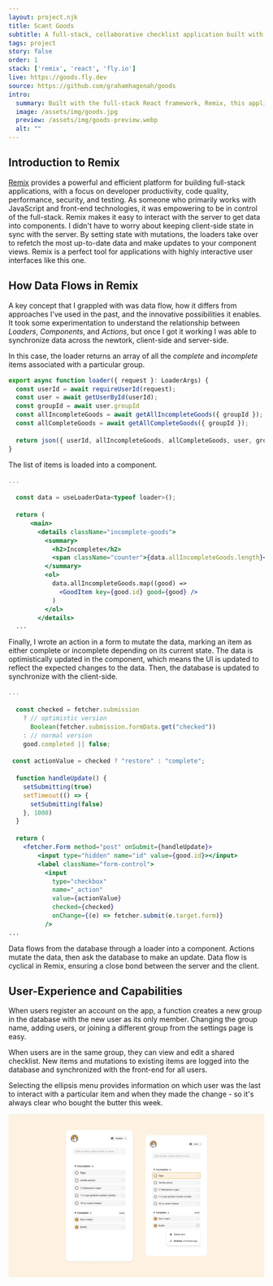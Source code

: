 ```yaml
---
layout: project.njk
title: Scant Goods
subtitle: A full-stack, collaborative checklist application built with Remix.
tags: project
story: false
order: 1
stack: ['remix', 'react', 'fly.io']
live: https://goods.fly.dev
source: https://github.com/grahamhagenah/goods
intro:
  summary: Built with the full-stack React framework, Remix, this application allows users to create groups edit a collaborative checklist that's always up-to-date.
  image: /assets/img/goods.jpg
  preview: /assets/img/goods-preview.webp
  alt: ""
---
```


## Introduction to Remix

<a href="https://remix.run/" target="_blank">Remix</a> provides a powerful and efficient platform for building full-stack applications, with a focus on developer productivity, code quality, performance, security, and testing. As someone who primarily works with JavaScript and front-end technologies, it was empowering to be in control of the full-stack. Remix makes it easy to interact with the server to get data into components. I didn't have to worry about keeping client-side state in sync with the server. By setting state with mutations, the loaders take over to refetch the most up-to-date data and make updates to your component views. Remix is a perfect tool for applications with highly interactive user interfaces like this one.

## How Data Flows in Remix

A key concept that I grappled with was data flow, how it differs from approaches I've used in the past, and the innovative possibilities it enables. It took some experimentation to understand the relationship between <em>Loaders</em>, <em>Components</em>, and <em>Actions</em>, but once I got it working I was able to synchronize data across the newtork, client-side and server-side.

In this case, the loader returns an array of all the <em>complete</em> and <em>incomplete</em> items associated with a particular group. 

```js
export async function loader({ request }: LoaderArgs) {
  const userId = await requireUserId(request);
  const user = await getUserById(userId);
  const groupId = await user.groupId
  const allIncompleteGoods = await getAllIncompleteGoods({ groupId });
  const allCompleteGoods = await getAllCompleteGoods({ groupId });

  return json({ userId, allIncompleteGoods, allCompleteGoods, user, groupId });
}
```

The list of items is loaded into a component.

```jsx
...

  const data = useLoaderData<typeof loader>();
  
  return (
      <main>
        <details className="incomplete-goods">
          <summary>
            <h2>Incomplete</h2>
            <span className="counter">{data.allIncompleteGoods.length}</span>
          </summary>
          <ol>
            data.allIncompleteGoods.map((good) => 
              <GoodItem key={good.id} good={good} />
            )
          </ol>
        </details>
  ...
```

Finally, I wrote an action in a form to mutate the data, marking an item as either complete or incomplete depending on its current state. The data is optimistically updated in the component, which means the UI is updated to reflect the expected changes to the data. Then, the database is updated to synchronize with the client-side.

```jsx
...

  const checked = fetcher.submission
    ? // optimistic version
      Boolean(fetcher.submission.formData.get("checked"))
    : // normal version
    good.completed || false;

 const actionValue = checked ? "restore" : "complete";

  function handleUpdate() {
    setSubmitting(true)
    setTimeout(() => {
      setSubmitting(false)
    }, 1000)
  }

  return (
    <fetcher.Form method="post" onSubmit={handleUpdate}>
        <input type="hidden" name="id" value={good.id}></input>
        <label className="form-control">
          <input
            type="checkbox"
            name="_action"
            value={actionValue}
            checked={checked}
            onChange={(e) => fetcher.submit(e.target.form)}
          />
...
```

Data flows from the database through a loader into a component. Actions mutate the data, then ask the database to make an update. Data flow is cyclical in Remix, ensuring a close bond between the server and the client.

## User-Experience and Capabilities

When users register an account on the app, a function creates a new group in the database with the new user as its only member. Changing the group name, adding users, or joining a different group from the settings page is easy.

When users are in the same group, they can view and edit a shared checklist. New items and mutations to existing items are logged into the database and synchronized with the front-end for all users.

Selecting the ellipsis menu provides information on which user was the last to interact with a particular item and when they made the change - so it's always clear who bought the butter this week.

<img class="content-img" src="/assets/img/goods-mobile.webp" alt="">
